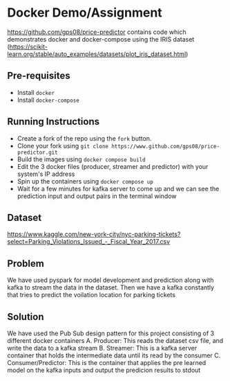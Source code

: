 # Docker Demo/Assignment
https://github.com/gps08/price-predictor contains code which demonstrates docker and docker-compose using the IRIS dataset (https://scikit-learn.org/stable/auto_examples/datasets/plot_iris_dataset.html)

## Pre-requisites
- Install `docker`
- Install `docker-compose`

## Running Instructions
- Create a fork of the repo using the `fork` button.
- Clone your fork using `git clone https://www.github.com/gps08/price-predictor.git`
- Build the images using `docker compose build`
- Edit the 3 docker files (producer, streamer and predictor) with your system's IP address
- Spin up the containers using `docker compose up`
- Wait for a few minutes for kafka server to come up and we can see the prediction input and output pairs in the terminal window

## Dataset
https://www.kaggle.com/new-york-city/nyc-parking-tickets?select=Parking_Violations_Issued_-_Fiscal_Year_2017.csv

## Problem
We have used pyspark for model development and prediction along with kafka to stream the data in the dataset. Then we have a kafka constantly that tries to predict the voilation location for parking tickets

## Solution
We have used the Pub Sub design pattern for this project consisting of 3 different docker containers
A. Producer: This reads the dataset csv file, and write the data to a kafka stream
B. Streamer: This is a kafka server container that holds the intermediate data until its read by the consumer
C. Consumer/Predictor: This is the container that applies the pre learned model on the kafka inputs and output the predicion results to stdout
